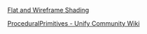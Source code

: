 [Flat and Wireframe Shading](https://catlikecoding.com/unity/tutorials/advanced-rendering/flat-and-wireframe-shading/)

[ProceduralPrimitives - Unify Community Wiki](http://wiki.unity3d.com/index.php/ProceduralPrimitives?_ga=2.186651816.1816904423.1617240964-426189473.1585532237#C.23_-_Sphere)

